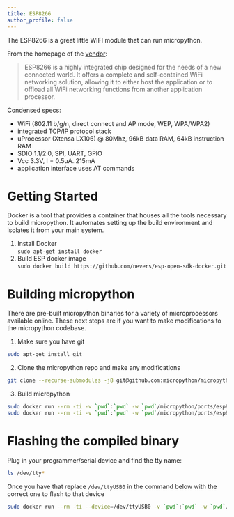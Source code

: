 ```yaml
---
title: ESP8266
author_profile: false
---
```


The ESP8266 is a great little WIFI module that can run micropython.

From the homepage of the [vendor](https://espressif.com/en/products/esp8266/):

> ESP8266 is a highly integrated chip designed for the needs of a new connected world. It offers a complete and self-contained WiFi networking solution, allowing it to either host the application or to offload all WiFi networking functions from another application processor.

Condensed specs:

* WiFi (802.11 b/g/n, direct connect and AP mode, WEP, WPA/WPA2)
* integrated TCP/IP protocol stack
* uProcessor (Xtensa LX106) @ 80Mhz, 96kB data RAM, 64kB instruction RAM
* SDIO 1.1/2.0, SPI, UART, GPIO
* Vcc 3.3V, I = 0.5uA..215mA
* application interface uses AT commands

# Getting Started

Docker is a tool that provides a container that houses all the tools necessary to build micropython. It automates setting up the build environment and isolates it from your main system.

1. Install Docker  
  ```sudo apt-get install docker```
2. Build ESP docker image  
  ```sudo docker build https://github.com/nevers/esp-open-sdk-docker.git```

# Building micropython

There are pre-built micropython binaries for a variety of microprocessors available online. These next steps are if you want to make modifications to the micropython codebase.
1. Make sure you have git  
  ```sh
  sudo apt-get install git
  ```
2. Clone the micropython repo and make any modifications  
  ```sh
  git clone --recurse-submodules -j8 git@github.com:micropython/micropython.git
  ```  
3. Build micropython  
  ```sh
  sudo docker run --rm -ti -v `pwd`:`pwd` -w `pwd`/micropython/ports/esp8266/ esp-open-sdk:2.0.0 make axtls
  sudo docker run --rm -ti -v `pwd`:`pwd` -w `pwd`/micropython/ports/esp8266/ esp-open-sdk:2.0.0 make
  ```
  
  # Flashing the compiled binary
  
  Plug in your programmer/serial device and find the tty name:
  ```sh
  ls /dev/tty*
  ```
  
  Once you have that replace `/dev/ttyUSB0` in the command below with the correct one to flash to that device
  ```sh
  sudo docker run --rm -ti --device=/dev/ttyUSB0 -v `pwd`:`pwd` -w `pwd`/micropython/ports/esp8266/ esp-open-sdk:2.0.0 make deploy
  ```

